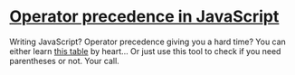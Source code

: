 # [Operator precedence in JavaScript](https://mothereff.in/operator-precedence)

Writing JavaScript? Operator precedence giving you a hard time? You can either learn [this table](https://developer.mozilla.org/en/JavaScript/Reference/Operators/Operator_Precedence) by heart… Or just use this tool to check if you need parentheses or not. Your call.


